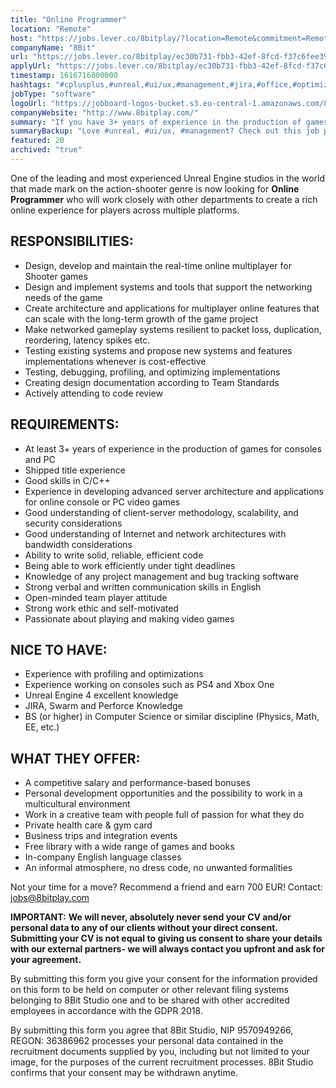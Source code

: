 ```yaml
---
title: "Online Programmer"
location: "Remote"
host: "https://jobs.lever.co/8bitplay/?location=Remote&commitment=Remote"
companyName: "8Bit"
url: "https://jobs.lever.co/8bitplay/ec30b731-fbb3-42ef-8fcd-f37c6fee3988"
applyUrl: "https://jobs.lever.co/8bitplay/ec30b731-fbb3-42ef-8fcd-f37c6fee3988/apply"
timestamp: 1616716800000
hashtags: "#cplusplus,#unreal,#ui/ux,#management,#jira,#office,#optimization,#English"
jobType: "software"
logoUrl: "https://jobboard-logos-bucket.s3.eu-central-1.amazonaws.com/8bit"
companyWebsite: "http://www.8bitplay.com/"
summary: "If you have 3+ years of experience in the production of games for consoles and PC, 8Bit is looking for someone with your knowledge."
summaryBackup: "Love #unreal, #ui/ux, #management? Check out this job post!"
featured: 20
archived: "true"
---
```


One of the leading and most experienced Unreal Engine studios in the world that made mark on the action-shooter genre is now looking for **Online Programmer** who will work closely with other departments to create a rich online experience for players across multiple platforms.

## RESPONSIBILITIES:

*   Design, develop and maintain the real-time online multiplayer for Shooter games
*   Design and implement systems and tools that support the networking needs of the game
*   Create architecture and applications for multiplayer online features that can scale with the long-term growth of the game project
*   Make networked gameplay systems resilient to packet loss, duplication, reordering, latency spikes etc.
*   Testing existing systems and propose new systems and features implementations whenever is cost-effective
*   Testing, debugging, profiling, and optimizing implementations
*   Creating design documentation according to Team Standards
*   Actively attending to code review

## REQUIREMENTS:

*   At least 3+ years of experience in the production of games for consoles and PC
*   Shipped title experience
*   Good skills in C/C++
*   Experience in developing advanced server architecture and applications for online console or PC video games
*   Good understanding of client-server methodology, scalability, and security considerations
*   Good understanding of Internet and network architectures with bandwidth considerations
*   Ability to write solid, reliable, efficient code
*   Being able to work efficiently under tight deadlines
*   Knowledge of any project management and bug tracking software
*   Strong verbal and written communication skills in English
*   Open-minded team player attitude
*   Strong work ethic and self-motivated
*   Passionate about playing and making video games

## NICE TO HAVE:

*   Experience with profiling and optimizations
*   Experience working on consoles such as PS4 and Xbox One
*   Unreal Engine 4 excellent knowledge
*   JIRA, Swarm and Perforce Knowledge
*   BS (or higher) in Computer Science or similar discipline (Physics, Math, EE, etc.)

## WHAT THEY OFFER:

*   A competitive salary and performance-based bonuses
*   Personal development opportunities and the possibility to work in a multicultural environment
*   Work in a creative team with people full of passion for what they do
*   Private health care & gym card
*   Business trips and integration events
*   Free library with a wide range of games and books
*   In-company English language classes
*   An informal atmosphere, no dress code, no unwanted formalities

Not your time for a move? Recommend a friend and earn 700 EUR! Contact: jobs@8bitplay.com

**IMPORTANT:** **We will never, absolutely never send your CV and/or personal data to any of our clients without your direct consent. Submitting your CV is not equal to giving us consent to share your details with our external partners- we will always contact you upfront and ask for your agreement.**

By submitting this form you give your consent for the information provided on this form to be held on computer or other relevant filing systems belonging to 8Bit Studio one and to be shared with other accredited employees in accordance with the GDPR 2018.

By submitting this form you agree that 8Bit Studio, NIP 9570949266, REGON: 36386962 processes your personal data contained in the recruitment documents supplied by you, including but not limited to your image, for the purposes of the current recruitment processes. 8Bit Studio confirms that your consent may be withdrawn anytime.
